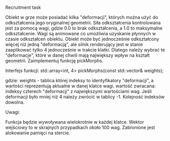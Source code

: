 Recruitment task

Obiekt w grze może posiadać kilka "deformacji", których można użyć do
odkształcenia jego oryginalnej geometrii. Siła odkształcenia kontrolowana jest za
pomocą wagi, gdzie 0.0 to brak odkształcenia, a 1.0 to maksymalne odkształcenie.
Wagi są animowane co umożliwia uzyskanie płynnych w czasie odkształceń obiektu.
Obiekt może być jednocześnie odkształcony więcej niż jedną "deformacją", ale silnik
renderujący jest w stanie zaaplikować tylko 4 jednocześnie w trakcie klatki. Dlatego
należy wybrać te "deformacje", które w danej chwili mają największy wpływ na kształt
geometrii. Zaimplementuj funkcję pickMorphs.

Interfejs funkcji: std::array<int, 4> pickMorphs(const std::vector<float>& weights);

gdzie: weights - tablica której indeksy to identyfikatory "deformacji", a wartości
reprezentują aktualne w danej klatce wagi.
wartość zwracana: indeksy czterech "deformacji" z największymi wartościami wag.
Jeśli deformacji było mniej niż 4 należy zwrócić w tablicy -1. Kolejność indeksów
dowolna.

Uwagi:

Funkcja będzie wywoływana wielokrotnie w każdej klatce.
Wektor wejściowy to w skrajnych przypadkach około 100 wag.
Zabronione jest alokowanie pamięci na stercie.

